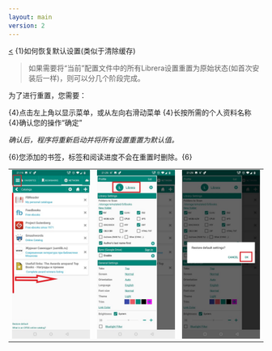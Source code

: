 ```yaml
---
layout: main
version: 2
---
```

[<](/wiki/faq/zh)
{1}如何恢复默认设置(类似于清除缓存)

>如果需要将“当前”配置文件中的所有Librera设置重置为原始状态(如首次安装后一样)，则可以分几个阶段完成。

为了进行重置，您需要：

{4}点击左上角以显示菜单，或从左向右滑动菜单
{4}长按所需的个人资料名称
{4}确认您的操作“确定”

*确认后，程序将重新启动并将所有设置重置为默认值。*

{6}您添加的书签，标签和阅读进度不会在重置时删除。{6}


||||
|-|-|-|
|![](19.jpg)|![](20.jpg)|![](21.jpg)|
